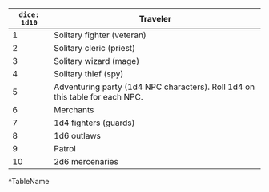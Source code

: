 


| `dice: 1d10` | Traveler                                                                     |
| --- | ---------------------------------------------------------------------------- |
| 1   | Solitary fighter (veteran)                                                   |
| 2   | Solitary cleric (priest)                                                     |
| 3   | Solitary wizard (mage)                                                       |
| 4   | Solitary thief (spy)                                                         |
| 5   | Adventuring party (1d4 NPC characters). Roll 1d4 on this table for each NPC. |
| 6   | Merchants                                                                    |
| 7   | 1d4 fighters (guards)                                                        |
| 8   | 1d6 outlaws                                                                  |
| 9   | Patrol                                                                       |
| 10  | 2d6 mercenaries                                                              |
^TableName
